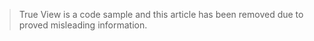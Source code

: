 > True View is a code sample and this article has been removed due to proved misleading information.
